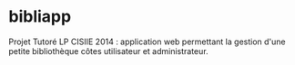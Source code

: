 bibliapp
========

Projet Tutoré LP CISIIE 2014 : application web permettant la gestion d'une petite bibliothèque côtes utilisateur et administrateur.
